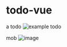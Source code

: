 # todo-vue
a todo
![example todo](https://user-images.githubusercontent.com/73894426/215440316-f1b1619f-b9f6-4873-a672-24b67f006f60.png)

mob
![image](https://user-images.githubusercontent.com/73894426/215441084-65e40277-31bc-42c3-8e1d-98c3620f04d8.png)
